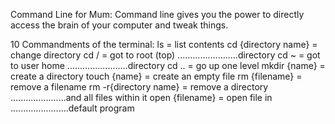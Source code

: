 Command Line for Mum:
  Command line gives you the power to directly access the brain of your computer and tweak things.

10 Commandments of the terminal:
  ls                    = list contents 
  cd {directory name}   = change directory
  cd /                  = got to root (top) ........................directory
  cd ~                  = got to user home ........................directory
  cd ..                 = go up one level
  mkdir {name}          = create a directory
  touch {name}          = create an empty file
  rm {filename}         = remove a filename
  rm -r{directory name} = remove a directory ......................and all files within it
  open {filename}       = open file in .......................default program
